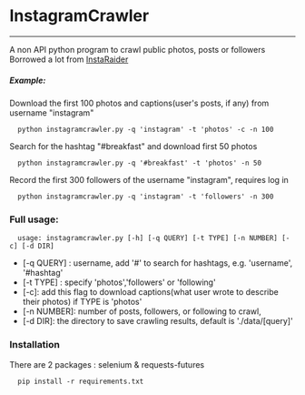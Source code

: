 # InstagramCrawler
---
A non API python program to crawl public photos, posts or followers <br/>
Borrowed a lot from [InstaRaider](https://github.com/akurtovic/InstaRaider)
##### Example:

Download the first 100 photos and captions(user's posts, if any) from username "instagram"
```
  python instagramcrawler.py -q 'instagram' -t 'photos' -c -n 100
```

Search for the hashtag "#breakfast" and download first 50 photos
```
  python instagramcrawler.py -q '#breakfast' -t 'photos' -n 50
```

Record the first 300 followers of the username "instagram", requires log in
```
  python instagramcrawler.py -q 'instagram' -t 'followers' -n 300
```

### Full usage:
```
  usage: instagramcrawler.py [-h] [-q QUERY] [-t TYPE] [-n NUMBER] [-c] [-d DIR]
```
  - [-q QUERY] : username, add '#' to search for hashtags, e.g. 'username', '#hashtag'
  - [-t TYPE] : specify 'photos','followers' or 'following'
  - [-c]: add this flag to download captions(what user wrote to describe their photos) if TYPE is 'photos'
  - [-n NUMBER]: number of posts, followers, or following to crawl,  
  - [-d DIR]: the directory to save crawling results, default is './data/[query]'

### Installation

  There are 2 packages : selenium & requests-futures
```
  pip install -r requirements.txt
```

